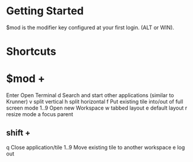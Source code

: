 # Getting Started
$mod is the modifier key configured at your first login. (ALT or WIN).


# Shortcuts

# $mod +
Enter        Open Terminal
d            Search and start other applications (similar to Krunner)
v            split vertical
h            split horizontal
f            Put existing tile into/out of full screen mode
1..9         Open new Workspace
w            tabbed layout
e            default layout
r            resize mode
a            focus parent


## shift + 
q    Close application/tile
1..9 Move existing tile to another workspace
e    log out
